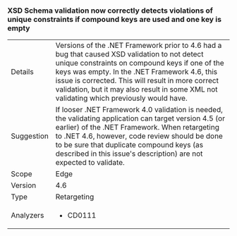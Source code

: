 ### XSD Schema validation now correctly detects violations of unique constraints if compound keys are used and one key is empty

|   |   |
|---|---|
|Details|Versions of the .NET Framework prior to 4.6 had a bug that caused XSD validation to not detect unique constraints on compound keys if one of the keys was empty. In the .NET Framework 4.6, this issue is corrected. This will result in more correct validation, but it may also result in some XML not validating which previously would have.|
|Suggestion|If looser .NET Framework 4.0 validation is needed, the validating application can target version 4.5 (or earlier) of the .NET Framework. When retargeting to .NET 4.6, however, code review should be done to be sure that duplicate compound keys (as described in this issue&#39;s description) are not expected to validate.|
|Scope|Edge|
|Version|4.6|
|Type|Retargeting|
|Analyzers|<ul><li>CD0111</li></ul>|
